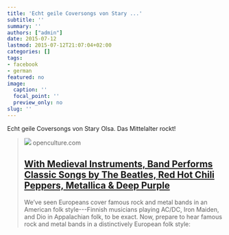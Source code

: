 ```yaml
---
title: 'Echt geile Coversongs von Stary ...'
subtitle: ''
summary: ''
authors: ["admin"]
date: 2015-07-12
lastmod: 2015-07-12T21:07:04+02:00
categories: []
tags:
- facebook
- german
featured: no
image:
  caption: ''
  focal_point: ''
  preview_only: no
slug: ''
---
```

Echt geile Coversongs von Stary Olsa. Das Mittelalter rockt!
> [![](https://cdn8.openculture.com/2015/07/22153935/classic-songs-with-medieval-instruments4.png)](http://www.openculture.com/2015/07/with-medieval-instruments-band-performs-classic-songs-by-deep-purple-red-hot-chili-peppers-metallica-the-beatles.html)
> openculture.com
> ## [With Medieval Instruments, Band Performs Classic Songs by The Beatles, Red Hot Chili Peppers, Metallica & Deep Purple](http://www.openculture.com/2015/07/with-medieval-instruments-band-performs-classic-songs-by-deep-purple-red-hot-chili-peppers-metallica-the-beatles.html)
>
>We’ve seen Europeans cover famous rock and metal bands in an American folk style---Finnish musicians playing AC/DC, Iron Maiden, and Dio in Appalachian folk, to be exact. Now, prepare to hear famous rock and metal bands in a distinctively European folk style:


